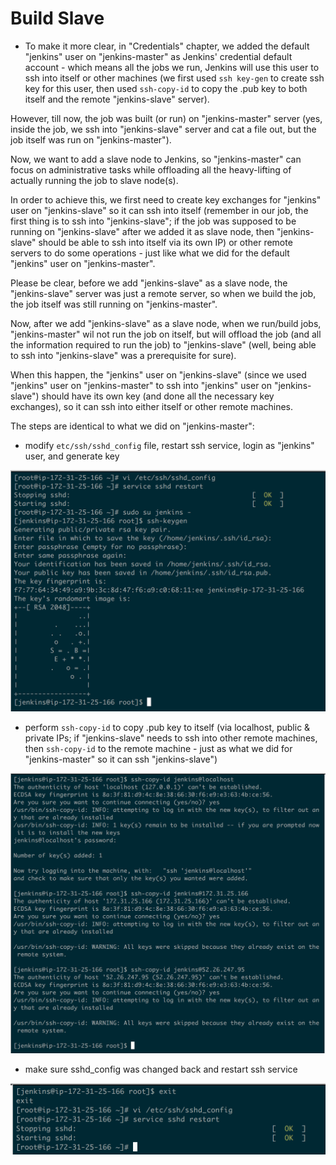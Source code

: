# Build Slave

* To make it more clear, in "Credentials" chapter, we added the default "jenkins" user on "jenkins-master" as Jenkins' credential default account - which means all the jobs we run, Jenkins will use this user to ssh into itself or other machines (we first used `ssh key-gen` to create ssh key for this user, then used `ssh-copy-id` to copy the .pub key to both itself and the remote "jenkins-slave" server).

However, till now, the job was built (or run) on "jenkins-master" server (yes, inside the job, we ssh into "jenkins-slave" server and cat a file out, but the job itself was run on "jenkins-master").

Now, we want to add a slave node to Jenkins, so "jenkins-master" can focus on administrative tasks while offloading all the heavy-lifting of actually running the job to slave node(s).

In order to achieve this, we first need to create key exchanges for "jenkins" user on "jenkins-slave" so it can ssh into itself (remember in our job, the first thing is to ssh into "jenkins-slave"; if the job was supposed to be running on "jenkins-slave" after we added it as slave node, then "jenkins-slave" should be able to ssh into itself via its own IP) or other remote servers to do some operations - just like what we did for the default "jenkins" user on "jenkins-master".

Please be clear, before we add "jenkins-slave" as a slave node, the "jenkins-slave" server was just a remote server, so when we build the job, the job itself was still running on "jenkins-master".

Now, after we add "jenkins-slave" as a slave node, when we run/build jobs, "jenkins-master" wil not run the job on itself, but will offload the job (and all the information required to run the job) to "jenkins-slave" (well, being able to ssh into "jenkins-slave" was a prerequisite for sure).

When this happen, the "jenkins" user on "jenkins-slave" (since we used "jenkins" user on "jenkins-master" to ssh into "jenkins" user on "jenkins-slave") should have its own key (and done all the necessary key exchanges), so it can ssh into either itself or other remote machines.

The steps are identical to what we did on "jenkins-master":

  * modify `etc/ssh/sshd_config` file, restart ssh service, login as "jenkins" user, and generate key

  ![32.png](/screenshots/32.png)

  * perform `ssh-copy-id` to copy .pub key to itself (via localhost, public & private IPs; if "jenkins-slave" needs to ssh into other remote machines, then `ssh-copy-id` to the remote machine - just as what we did for "jenkins-master" so it can ssh "jenkins-slave")

  ![33.png](/screenshots/33.png)

  * make sure sshd_config was changed back and restart ssh service

  ![34.png](/screenshots/34.png)
